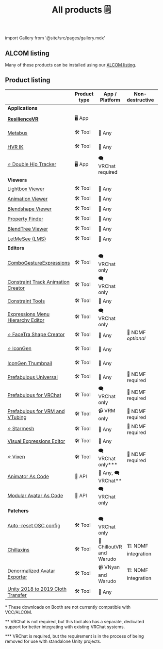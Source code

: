 ﻿---
title: All products 🗒️
sidebar_position: 1
hide_table_of_contents: true
hide_title: true
description: Documentation and gallery of Haï's tools and apps
---

import Gallery from '@site/src/pages/gallery.mdx'

<Gallery />

## ALCOM listing

Many of these products can be installed using our [ALCOM listing](./products/listing).

## Product listing

|                                                                                     | Product type | App / Platform           | Non-destructive      | License        | Booth                                                | ALCOM/Patreon |
|-------------------------------------------------------------------------------------|--------------|--------------------------|----------------------|----------------|------------------------------------------------------|---------------|
| **Applications**                                                                    |              |                          |                      |                |                                                      |               |
| [**ResilienceVR**](./resilience)                                                    | 🖥️ App      |                          |                      | 🚫 Proprietary |                                                      |               |
| [Metabus](./resilience/metabus)                                                     | 🛠️ Tool     | 🌊 Any                   |                      | 🚁 Apache 2.0  |                                                      |               |
| [HVR IK](./hvr/ik)                                                                  | 🛠️ Tool     | 🌊 Any                   |                      | 🚁 Apache 2.0  |                                                      |               |
| [⭐ Double Hip Tracker](./products/double-hip-tracker)                               | 🖥️ App      | 🗨️ VRChat required      |                      | 🚫 Proprietary |                                                      | ⭐ Patreon     |
| **Viewers**                                                                         |              |                          |                      |                |                                                      |               |
| [Lightbox Viewer](./products/lightbox-viewer)                                       | 🛠️ Tool     | 🌊 Any                   |                      | 🏫 MIT         | ~~[Booth](https://hai-vr.booth.pm/items/3870813)~~\* | ✅ ALCOM       |
| [Animation Viewer](./products/animation-viewer)                                     | 🛠️ Tool     | 🌊 Any                   |                      | 🏫 MIT         | ~~[Booth](https://hai-vr.booth.pm/items/3625699)~~\* | ✅ ALCOM       |
| [Blendshape Viewer](./products/blendshape-viewer)                                   | 🛠️ Tool     | 🌊 Any                   |                      | 🏫 MIT         | ~~[Booth](https://hai-vr.booth.pm/items/3582541)~~\* | ✅ ALCOM       |
| [Property Finder](./products/property-finder)                                       | 🛠️ Tool     | 🌊 Any                   |                      | 🏫 MIT         |                                                      | ✅ ALCOM       |
| [BlendTree Viewer](./products/blendtree-viewer)                                     | 🛠️ Tool     | 🌊 Any                   |                      | 🏫 MIT         |                                                      | ✅ ALCOM       |
| [LetMeSee (LMS)](./products/let-me-see)                                             | 🛠️ Tool     | 🌊 Any                   |                      | 🏫 MIT         |                                                      | ✅ ALCOM       |
| **Editors**                                                                         |              |                          |                      |                |                                                      |               |
| [ComboGestureExpressions](./products/combo-gesture-expressions)                     | 🛠️ Tool     | 🗨️ VRChat only          |                      | 🏫 MIT         | ~~[Booth](https://hai-vr.booth.pm/items/2219616)~~\* | ✅ ALCOM       |
| [Constraint Track Animation Creator](./products/constraint-track-animation-creator) | 🛠️ Tool     | 🗨️ VRChat only          |                      | 🏫 MIT         | [Booth](https://hai-vr.booth.pm/items/3532857)       |               |
| [Constraint Tools](./products/constraint-tools/skinned-mesh-constraint)             | 🛠️ Tool     | 🌊 Any                   |                      | 🏫 MIT         |                                                      | ✅ ALCOM       |
| [Expressions Menu Hierarchy Editor](./products/expressions-menu-hierarchy-editor)   | 🛠️ Tool     | 🗨️ VRChat only          |                      | 🏫 MIT         | [Booth](https://hai-vr.booth.pm/items/3696355)       |               |
| [⭐ FaceTra Shape Creator](./products/facetra-shape-creator)                         | 🛠️ Tool     | 🌊 Any                   | 🧩 NDMF *optional*   | 🚫 Proprietary |                                                      | ⭐ Patreon     |
| [⭐ IconGen](./products/icon-gen)                                                    | 🛠️ Tool     | 🌊 Any                   |                      | 🚫 Proprietary |                                                      | ⭐ Patreon     |
| [IconGen Thumbnail](./products/icon-gen#capture-thumbnails-for-vrchat-in-play-mode) | 🛠️ Tool     | 🌊 Any                   |                      | 🚫 Proprietary | [Booth](https://hai-vr.booth.pm/items/5092126)       |               |
| [Prefabulous Universal](./products/prefabulous)                                     | 🛠️ Tool     | 🌊 Any                   | 🧩 NDMF required     | 🏫 MIT         |                                                      | ✅ ALCOM       |
| [Prefabulous for VRChat](./products/prefabulous)                                    | 🛠️ Tool     | 🗨️ VRChat only          | 🧩 NDMF required     | 🏫 MIT         |                                                      | ✅ ALCOM       |
| [Prefabulous for VRM and VTubing](./products/prefabulous)                           | 🛠️ Tool     | 📹 VRM only              | 🧩 NDMF required     | 🏫 MIT         |                                                      | ✅ ALCOM       |
| [⭐ Starmesh](./products/starmesh)                                                   | 🛠️ Tool     | 🌊 Any                   | 🧩 NDMF required     | 🚫 Proprietary |                                                      | ⭐ Patreon     |
| [Visual Expressions Editor](./products/visual-expressions-editor)                   | 🛠️ Tool     | 🌊 Any                   |                      | 🏫 MIT         | ~~[Booth](https://hai-vr.booth.pm/items/3708550)~~\* | ✅ ALCOM       |
| [⭐ Vixen](./products/vixen)                                                         | 🛠️ Tool     | 🗨️ VRChat only\*\*\*    | 🧩 NDMF required     | 🚫 Proprietary |                                                      | ⭐ Patreon     |
| [Animator As Code](./products/animator-as-code)                                     | 📐 API       | 🌊 Any, 🗨️ VRChat\*\*   |                      | 🏫 MIT         |                                                      | ✅ ALCOM       |
| [Modular Avatar As Code](./products/animator-as-code/functions/modular-avatar)      | 📐 API       | 🗨️ VRChat only          |                      | 🏫 MIT         |                                                      | ✅ ALCOM       |
| **Patchers**                                                                        |              |                          |                      |                |                                                      |               |
| [Auto-reset OSC config](./products/auto-reset-osc-config)                           | 🛠️ Tool     | 🗨️ VRChat only          |                      | 🏫 MIT         |                                                      | ✅ ALCOM       |
| [Chillaxins](./products/chillaxins)                                                 | 🛠️ Tool     | 🌆 ChilloutVR and Warudo | 🏗️ NDMF integration | 🏫 MIT         |                                                      | ✅ ALCOM       |
| [Denormalized Avatar Exporter](./products/denormalized-avatar-exporter)             | 🛠️ Tool     | 📹 VNyan and Warudo      | 🏗️ NDMF integration | 🏫 MIT         |                                                      | ✅ ALCOM       |
| [Unity 2018 to 2019 Cloth Transfer](./products/cloth-transfer)                      | 🛠️ Tool     | 🌊 Any                   |                      | 🌲 Unlicense   | [Booth](https://hai-vr.booth.pm/items/3136328)       |               |

\* These downloads on Booth are not currently compatible with V<!-- -->CC/ALCOM.

\*\* VRChat is not required, but this tool also has a separate, dedicated support for better integrating with existing VRChat systems.

\*\*\* VRChat is required, but the requirement is in the process of being removed for use with standalone Unity projects.
